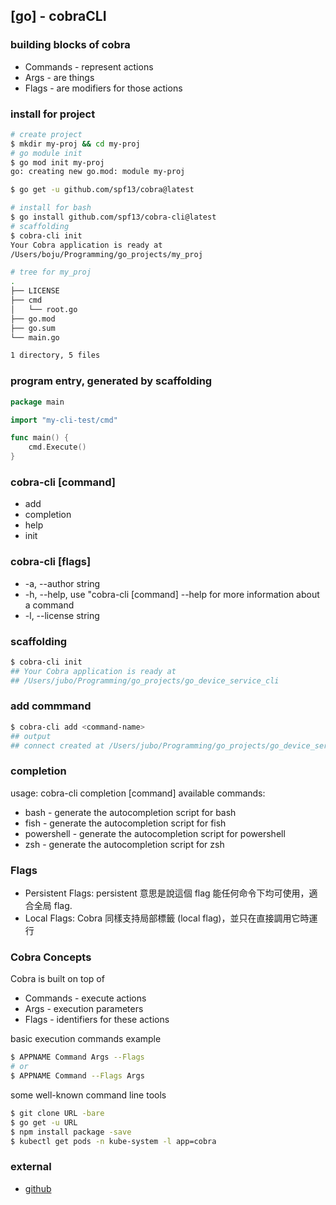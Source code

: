 ## [go] - cobraCLI

### building blocks of cobra
* Commands - represent actions
* Args - are things
* Flags - are modifiers for those actions

### install for project
```bash
# create project
$ mkdir my-proj && cd my-proj
# go module init
$ go mod init my-proj
go: creating new go.mod: module my-proj

$ go get -u github.com/spf13/cobra@latest

# install for bash
$ go install github.com/spf13/cobra-cli@latest
# scaffolding
$ cobra-cli init
Your Cobra application is ready at
/Users/boju/Programming/go_projects/my_proj

# tree for my_proj
.
├── LICENSE
├── cmd
│   └── root.go
├── go.mod
├── go.sum
└── main.go

1 directory, 5 files
```

### program entry, generated by scaffolding
```go
package main

import "my-cli-test/cmd"

func main() {
	cmd.Execute()
}
```

### cobra-cli [command]
* add
* completion
* help
* init

### cobra-cli [flags]
* -a, --author string
* -h, --help, use "cobra-cli [command] --help for more information about a command
* -l, --license string

### scaffolding

```bash
$ cobra-cli init
## Your Cobra application is ready at
## /Users/jubo/Programming/go_projects/go_device_service_cli
```

### add commmand
```bash
$ cobra-cli add <command-name>
## output
## connect created at /Users/jubo/Programming/go_projects/go_device_service_cli
```

### completion
usage:
    cobra-cli completion [command]
available commands:
* bash - generate the autocompletion script for bash
* fish - generate the autocompletion script for fish
* powershell - generate the autocompletion script for powershell
* zsh - generate the autocompletion script for zsh

### Flags
* Persistent Flags: persistent 意思是說這個 flag 能任何命令下均可使用，適合全局 flag.
* Local Flags: Cobra 同樣支持局部標籤 (local flag)，並只在直接調用它時運行


### Cobra Concepts
Cobra is built on top of
* Commands - execute actions
* Args - execution parameters
* Flags - identifiers for these actions

basic execution commands example
```bash
$ APPNAME Command Args --Flags
# or
$ APPNAME Command --Flags Args
```

some well-known command line tools
```bash
$ git clone URL -bare
$ go get -u URL
$ npm install package -save
$ kubectl get pods -n kube-system -l app=cobra

```



### external
* [github](https://github.com/spf13/cobra#usage)